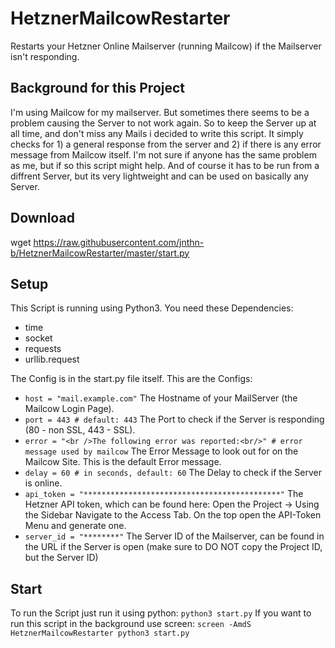 # HetznerMailcowRestarter
Restarts your Hetzner Online Mailserver (running Mailcow) if the Mailserver isn't responding.

## Background for this Project
I'm using Mailcow for my mailserver. But sometimes there seems to be a problem causing the Server to not work again. So to keep the Server up at all time, and don't miss any Mails i decided to write this script. It simply checks for 1) a general response from the server and 2) if there is any error message from Mailcow itself.
I'm not sure if anyone has the same problem as me, but if so this script might help. 
And of course it has to be run from a diffrent Server, but its very lightweight and can be used on basically any Server.

## Download
wget https://raw.githubusercontent.com/jnthn-b/HetznerMailcowRestarter/master/start.py

## Setup
This Script is running using Python3.
You need these Dependencies:
- time
- socket
- requests
- urllib.request

The Config is in the start.py file itself. 
This are the Configs:
- `host = "mail.example.com"`
The Hostname of your MailServer (the Mailcow Login Page).
- `port = 443 # default: 443`
The Port to check if the Server is responding (80 - non SSL, 443 - SSL). 
- `error = "<br />The following error was reported:<br/>" # error message used by mailcow`
The Error Message to look out for on the Mailcow Site. This is the default Error message.
- `delay = 60 # in seconds, default: 60`
The Delay to check if the Server is online.
- `api_token = "********************************************"`
The Hetzner API token, which can be found here: Open the Project -> Using the Sidebar Navigate to the Access Tab. On the top open the API-Token Menu and generate one.
- `server_id = "********"`
The Server ID of the Mailserver, can be found in the URL if the Server is open (make sure to DO NOT copy the Project ID, but the Server ID)

## Start
To run the Script just run it using python:
`python3 start.py`
If you want to run this script in the background use screen:
`screen -AmdS HetznerMailcowRestarter python3 start.py`
